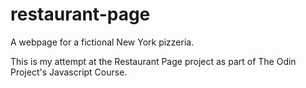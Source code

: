# restaurant-page

A webpage for a fictional New York pizzeria.

This is my attempt at the Restaurant Page project as part of The Odin Project's Javascript Course.